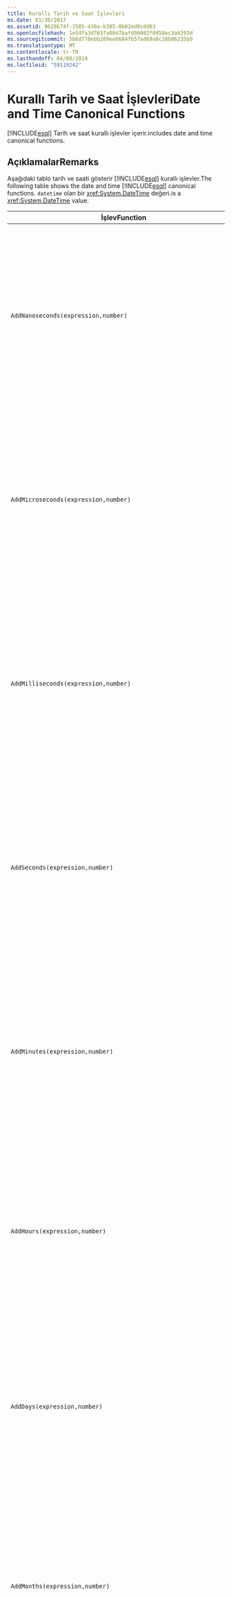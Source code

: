 ```yaml
---
title: Kurallı Tarih ve Saat İşlevleri
ms.date: 03/30/2017
ms.assetid: 9628b74f-1585-436a-b385-8b02ed0cdd63
ms.openlocfilehash: 1e54fa3d763fa08d7bafd9b002f0458ec3a6293d
ms.sourcegitcommit: 5b6d778ebb269ee6684fb57ad69a8c28b06235b9
ms.translationtype: MT
ms.contentlocale: tr-TR
ms.lasthandoff: 04/08/2019
ms.locfileid: "59119242"
---
```

# <a name="date-and-time-canonical-functions"></a><span data-ttu-id="256fa-102">Kurallı Tarih ve Saat İşlevleri</span><span class="sxs-lookup"><span data-stu-id="256fa-102">Date and Time Canonical Functions</span></span>
[!INCLUDE[esql](../../../../../../includes/esql-md.md)] <span data-ttu-id="256fa-103">Tarih ve saat kurallı işlevler içerir.</span><span class="sxs-lookup"><span data-stu-id="256fa-103">includes date and time canonical functions.</span></span>  
  
## <a name="remarks"></a><span data-ttu-id="256fa-104">Açıklamalar</span><span class="sxs-lookup"><span data-stu-id="256fa-104">Remarks</span></span>  
 <span data-ttu-id="256fa-105">Aşağıdaki tablo tarih ve saati gösterir [!INCLUDE[esql](../../../../../../includes/esql-md.md)] kurallı işlevler.</span><span class="sxs-lookup"><span data-stu-id="256fa-105">The following table shows the date and time [!INCLUDE[esql](../../../../../../includes/esql-md.md)] canonical functions.</span></span> `datetime` <span data-ttu-id="256fa-106">olan bir <xref:System.DateTime> değeri.</span><span class="sxs-lookup"><span data-stu-id="256fa-106">is a <xref:System.DateTime> value.</span></span>  
  
|<span data-ttu-id="256fa-107">İşlev</span><span class="sxs-lookup"><span data-stu-id="256fa-107">Function</span></span>|<span data-ttu-id="256fa-108">Açıklama</span><span class="sxs-lookup"><span data-stu-id="256fa-108">Description</span></span>|  
|--------------|-----------------|  
|`AddNanoseconds(expression,number)`|<span data-ttu-id="256fa-109">Belirtilen ekler `number` nanosaniye için `expression`.</span><span class="sxs-lookup"><span data-stu-id="256fa-109">Adds the specified `number` of nanoseconds to the `expression`.</span></span><br /><br /> **<span data-ttu-id="256fa-110">Arguments</span><span class="sxs-lookup"><span data-stu-id="256fa-110">Arguments</span></span>**<br /><br /> `expression`<span data-ttu-id="256fa-111">: `DateTime`, `DateTimeOffset`, veya `Time`.</span><span class="sxs-lookup"><span data-stu-id="256fa-111">: `DateTime`, `DateTimeOffset`, or `Time`.</span></span><br /><br /> `number`<span data-ttu-id="256fa-112">: `Int32`.</span><span class="sxs-lookup"><span data-stu-id="256fa-112">: `Int32`.</span></span><br /><br /> **<span data-ttu-id="256fa-113">Dönüş Değeri</span><span class="sxs-lookup"><span data-stu-id="256fa-113">Return Value</span></span>**<br /><br /> <span data-ttu-id="256fa-114">Türünü `expression`.</span><span class="sxs-lookup"><span data-stu-id="256fa-114">The type of `expression`.</span></span>|  
|`AddMicroseconds(expression,number)`|<span data-ttu-id="256fa-115">Belirtilen ekler `number` milisaniyeye, `expression`.</span><span class="sxs-lookup"><span data-stu-id="256fa-115">Adds the specified `number` of microseconds to the `expression`.</span></span><br /><br /> **<span data-ttu-id="256fa-116">Arguments</span><span class="sxs-lookup"><span data-stu-id="256fa-116">Arguments</span></span>**<br /><br /> `expression`<span data-ttu-id="256fa-117">: `DateTime`, `DateTimeOffset`, veya `Time`.</span><span class="sxs-lookup"><span data-stu-id="256fa-117">: `DateTime`, `DateTimeOffset`, or `Time`.</span></span><br /><br /> `number`<span data-ttu-id="256fa-118">: `Int32`.</span><span class="sxs-lookup"><span data-stu-id="256fa-118">: `Int32`.</span></span><br /><br /> **<span data-ttu-id="256fa-119">Dönüş Değeri</span><span class="sxs-lookup"><span data-stu-id="256fa-119">Return Value</span></span>**<br /><br /> <span data-ttu-id="256fa-120">Türünü `expression`.</span><span class="sxs-lookup"><span data-stu-id="256fa-120">The type of `expression`.</span></span>|  
|`AddMilliseconds(expression,number)`|<span data-ttu-id="256fa-121">Belirtilen ekler `number` için milisaniye `expression`.</span><span class="sxs-lookup"><span data-stu-id="256fa-121">Adds the specified `number` of milliseconds to the `expression`.</span></span><br /><br /> **<span data-ttu-id="256fa-122">Arguments</span><span class="sxs-lookup"><span data-stu-id="256fa-122">Arguments</span></span>**<br /><br /> `expression`<span data-ttu-id="256fa-123">: `DateTime`, `DateTimeOffset`, veya `Time`.</span><span class="sxs-lookup"><span data-stu-id="256fa-123">: `DateTime`, `DateTimeOffset`, or `Time`.</span></span><br /><br /> `number`<span data-ttu-id="256fa-124">: `Int32`.</span><span class="sxs-lookup"><span data-stu-id="256fa-124">: `Int32`.</span></span><br /><br /> **<span data-ttu-id="256fa-125">Dönüş Değeri</span><span class="sxs-lookup"><span data-stu-id="256fa-125">Return Value</span></span>**<br /><br /> <span data-ttu-id="256fa-126">Türünü `expression`.</span><span class="sxs-lookup"><span data-stu-id="256fa-126">The type of `expression`.</span></span>|  
|`AddSeconds(expression,number)`|<span data-ttu-id="256fa-127">Belirtilen ekler `number` sayısının `expression`.</span><span class="sxs-lookup"><span data-stu-id="256fa-127">Adds the specified `number` of seconds to the `expression`.</span></span><br /><br /> **<span data-ttu-id="256fa-128">Arguments</span><span class="sxs-lookup"><span data-stu-id="256fa-128">Arguments</span></span>**<br /><br /> `expression`<span data-ttu-id="256fa-129">: `DateTime`, `DateTimeOffset`, veya `Time`.</span><span class="sxs-lookup"><span data-stu-id="256fa-129">: `DateTime`, `DateTimeOffset`, or `Time`.</span></span><br /><br /> `number`<span data-ttu-id="256fa-130">: `Int32`.</span><span class="sxs-lookup"><span data-stu-id="256fa-130">: `Int32`.</span></span><br /><br /> **<span data-ttu-id="256fa-131">Dönüş Değeri</span><span class="sxs-lookup"><span data-stu-id="256fa-131">Return Value</span></span>**<br /><br /> <span data-ttu-id="256fa-132">Türünü `expression`.</span><span class="sxs-lookup"><span data-stu-id="256fa-132">The type of `expression`.</span></span>|  
|`AddMinutes(expression,number)`|<span data-ttu-id="256fa-133">Belirtilen ekler `number` dakika için `expression`.</span><span class="sxs-lookup"><span data-stu-id="256fa-133">Adds the specified `number` of minutes to the `expression`.</span></span><br /><br /> **<span data-ttu-id="256fa-134">Arguments</span><span class="sxs-lookup"><span data-stu-id="256fa-134">Arguments</span></span>**<br /><br /> `expression`<span data-ttu-id="256fa-135">: `DateTime`, `DateTimeOffset`, veya `Time`.</span><span class="sxs-lookup"><span data-stu-id="256fa-135">: `DateTime`, `DateTimeOffset`, or `Time`.</span></span><br /><br /> `number`<span data-ttu-id="256fa-136">: `Int32`.</span><span class="sxs-lookup"><span data-stu-id="256fa-136">: `Int32`.</span></span><br /><br /> **<span data-ttu-id="256fa-137">Dönüş Değeri</span><span class="sxs-lookup"><span data-stu-id="256fa-137">Return Value</span></span>**<br /><br /> <span data-ttu-id="256fa-138">Türünü `expression`.</span><span class="sxs-lookup"><span data-stu-id="256fa-138">The type of `expression`.</span></span>|  
|`AddHours(expression,number)`|<span data-ttu-id="256fa-139">Belirtilen ekler `number` sayısının `expression`.</span><span class="sxs-lookup"><span data-stu-id="256fa-139">Adds the specified `number` of hours to the `expression`.</span></span><br /><br /> **<span data-ttu-id="256fa-140">Arguments</span><span class="sxs-lookup"><span data-stu-id="256fa-140">Arguments</span></span>**<br /><br /> `expression`<span data-ttu-id="256fa-141">: `DateTime`, `DateTimeOffset`, veya `Time`.</span><span class="sxs-lookup"><span data-stu-id="256fa-141">: `DateTime`, `DateTimeOffset`, or `Time`.</span></span><br /><br /> `number`<span data-ttu-id="256fa-142">: `Int32`.</span><span class="sxs-lookup"><span data-stu-id="256fa-142">: `Int32`.</span></span><br /><br /> **<span data-ttu-id="256fa-143">Dönüş Değeri</span><span class="sxs-lookup"><span data-stu-id="256fa-143">Return Value</span></span>**<br /><br /> <span data-ttu-id="256fa-144">Türünü `expression`.</span><span class="sxs-lookup"><span data-stu-id="256fa-144">The type of `expression`.</span></span>|  
|`AddDays(expression,number)`|<span data-ttu-id="256fa-145">Belirtilen ekler `number` gün için `expression`.</span><span class="sxs-lookup"><span data-stu-id="256fa-145">Adds the specified `number` of days to the `expression`.</span></span><br /><br /> **<span data-ttu-id="256fa-146">Arguments</span><span class="sxs-lookup"><span data-stu-id="256fa-146">Arguments</span></span>**<br /><br /> `expression`<span data-ttu-id="256fa-147">: `DateTime` veya `DateTimeOffset`.</span><span class="sxs-lookup"><span data-stu-id="256fa-147">: `DateTime` or `DateTimeOffset`.</span></span><br /><br /> `number`<span data-ttu-id="256fa-148">: `Int32`.</span><span class="sxs-lookup"><span data-stu-id="256fa-148">: `Int32`.</span></span><br /><br /> **<span data-ttu-id="256fa-149">Dönüş Değeri</span><span class="sxs-lookup"><span data-stu-id="256fa-149">Return Value</span></span>**<br /><br /> <span data-ttu-id="256fa-150">Türünü `expression`.</span><span class="sxs-lookup"><span data-stu-id="256fa-150">The type of `expression`.</span></span>|  
|`AddMonths(expression,number)`|<span data-ttu-id="256fa-151">Belirtilen ekler `number` için aylık `expression`.</span><span class="sxs-lookup"><span data-stu-id="256fa-151">Adds the specified `number` of months to the `expression`.</span></span><br /><br /> **<span data-ttu-id="256fa-152">Arguments</span><span class="sxs-lookup"><span data-stu-id="256fa-152">Arguments</span></span>**<br /><br /> `expression`<span data-ttu-id="256fa-153">: `DateTime` veya `DateTimeOffset`.</span><span class="sxs-lookup"><span data-stu-id="256fa-153">: `DateTime` or `DateTimeOffset`.</span></span><br /><br /> `number`<span data-ttu-id="256fa-154">: `Int32`.</span><span class="sxs-lookup"><span data-stu-id="256fa-154">: `Int32`.</span></span><br /><br /> **<span data-ttu-id="256fa-155">Dönüş Değeri</span><span class="sxs-lookup"><span data-stu-id="256fa-155">Return Value</span></span>**<br /><br /> <span data-ttu-id="256fa-156">Türünü `expression`.</span><span class="sxs-lookup"><span data-stu-id="256fa-156">The type of `expression`.</span></span>|  
|`AddYears(expression,number)`|<span data-ttu-id="256fa-157">Belirtilen ekler `number` için yıllık `expression`.</span><span class="sxs-lookup"><span data-stu-id="256fa-157">Adds the specified `number` of years to the `expression`.</span></span><br /><br /> **<span data-ttu-id="256fa-158">Arguments</span><span class="sxs-lookup"><span data-stu-id="256fa-158">Arguments</span></span>**<br /><br /> `expression`<span data-ttu-id="256fa-159">: `DateTime` veya `DateTimeOffset`.</span><span class="sxs-lookup"><span data-stu-id="256fa-159">: `DateTime` or `DateTimeOffset`.</span></span><br /><br /> `number`<span data-ttu-id="256fa-160">: `Int32`.</span><span class="sxs-lookup"><span data-stu-id="256fa-160">: `Int32`.</span></span><br /><br /> **<span data-ttu-id="256fa-161">Dönüş Değeri</span><span class="sxs-lookup"><span data-stu-id="256fa-161">Return Value</span></span>**<br /><br /> <span data-ttu-id="256fa-162">Türünü `expression`.</span><span class="sxs-lookup"><span data-stu-id="256fa-162">The type of `expression`.</span></span>|  
|`CreateDateTime(year,month,day,hour,minute,second)`|<span data-ttu-id="256fa-163">Yeni bir `DateTime` değeri geçerli tarih ve saat sunucusunun saat diliminde sunucunun olarak.</span><span class="sxs-lookup"><span data-stu-id="256fa-163">Returns a new `DateTime` value as the current date and time of the server in the server's time zone.</span></span><br /><br /> **<span data-ttu-id="256fa-164">Arguments</span><span class="sxs-lookup"><span data-stu-id="256fa-164">Arguments</span></span>**<br /><br /> `year`<span data-ttu-id="256fa-165">, `month`, `day`, `hour`, `minute`: `Int16` ve `Int32`.</span><span class="sxs-lookup"><span data-stu-id="256fa-165">, `month`, `day`, `hour`, `minute`: `Int16` and `Int32`.</span></span><br /><br /> `second`<span data-ttu-id="256fa-166">: `Double`.</span><span class="sxs-lookup"><span data-stu-id="256fa-166">: `Double`.</span></span><br /><br /> **<span data-ttu-id="256fa-167">Dönüş Değeri</span><span class="sxs-lookup"><span data-stu-id="256fa-167">Return Value</span></span>**<br /><br /> <span data-ttu-id="256fa-168">A `DateTime`.</span><span class="sxs-lookup"><span data-stu-id="256fa-168">A `DateTime`.</span></span>|  
|`CreateDateTimeOffset(year,month,day,hour,minute,second,tzoffset)`|<span data-ttu-id="256fa-169">Yeni bir `DateTimeOffset` geçerli tarih ve saat sunucunun göre Eşgüdümlü Evrensel Saat (UTC) olarak değeri.</span><span class="sxs-lookup"><span data-stu-id="256fa-169">Returns a new `DateTimeOffset` value as the current date and time of the server relative to the Coordinated Universal Time (UTC).</span></span><br /><br /> **<span data-ttu-id="256fa-170">Arguments</span><span class="sxs-lookup"><span data-stu-id="256fa-170">Arguments</span></span>**<br /><br /> `year`<span data-ttu-id="256fa-171">, `month`, `day`, `hour`, `minute`, `tzoffset`: `Int32`.</span><span class="sxs-lookup"><span data-stu-id="256fa-171">, `month`, `day`, `hour`, `minute`, `tzoffset`: `Int32`.</span></span><br /><br /> `second`<span data-ttu-id="256fa-172">: `Double`.</span><span class="sxs-lookup"><span data-stu-id="256fa-172">: `Double`.</span></span><br /><br /> **<span data-ttu-id="256fa-173">Dönüş Değeri</span><span class="sxs-lookup"><span data-stu-id="256fa-173">Return Value</span></span>**<br /><br /> <span data-ttu-id="256fa-174">A `DateTimeOffset`.</span><span class="sxs-lookup"><span data-stu-id="256fa-174">A `DateTimeOffset`.</span></span>|  
|`CreateTime(hour,minute,second)`|<span data-ttu-id="256fa-175">Yeni bir `Time` değeri olarak geçerli saati.</span><span class="sxs-lookup"><span data-stu-id="256fa-175">Returns a new `Time` value as the current time.</span></span><br /><br /> **<span data-ttu-id="256fa-176">Arguments</span><span class="sxs-lookup"><span data-stu-id="256fa-176">Arguments</span></span>**<br /><br /> `hour` <span data-ttu-id="256fa-177">ve `minute`: `Int32`.</span><span class="sxs-lookup"><span data-stu-id="256fa-177">and `minute`: `Int32`.</span></span><br /><br /> `second`<span data-ttu-id="256fa-178">: `Double`.</span><span class="sxs-lookup"><span data-stu-id="256fa-178">: `Double`.</span></span><br /><br /> **<span data-ttu-id="256fa-179">Dönüş Değeri</span><span class="sxs-lookup"><span data-stu-id="256fa-179">Return Value</span></span>**<br /><br /> <span data-ttu-id="256fa-180">A `Time`.</span><span class="sxs-lookup"><span data-stu-id="256fa-180">A `Time`.</span></span>|  
|`CurrentDateTime()`|<span data-ttu-id="256fa-181">Döndürür bir `DateTime` değeri geçerli tarih ve saat sunucusunun saat diliminde sunucunun olarak.</span><span class="sxs-lookup"><span data-stu-id="256fa-181">Returns a `DateTime` value as the current date and time of the server in the server's time zone.</span></span><br /><br /> **<span data-ttu-id="256fa-182">Dönüş Değeri</span><span class="sxs-lookup"><span data-stu-id="256fa-182">Return Value</span></span>**<br /><br /> <span data-ttu-id="256fa-183">A `DateTime`.</span><span class="sxs-lookup"><span data-stu-id="256fa-183">A `DateTime`.</span></span>|  
|`CurrentDateTimeOffset()`|<span data-ttu-id="256fa-184">Geçerli tarih ve saat olarak uzaklığı döndürür bir `DateTimeOffset`.</span><span class="sxs-lookup"><span data-stu-id="256fa-184">Returns the current date, time and offset as a `DateTimeOffset`.</span></span><br /><br /> **<span data-ttu-id="256fa-185">Dönüş Değeri</span><span class="sxs-lookup"><span data-stu-id="256fa-185">Return Value</span></span>**<br /><br /> <span data-ttu-id="256fa-186">A `DateTimeOffset`.</span><span class="sxs-lookup"><span data-stu-id="256fa-186">A `DateTimeOffset`.</span></span>|  
|`CurrentUtcDateTime()`|<span data-ttu-id="256fa-187">Döndürür bir <xref:System.DateTime> değeri geçerli tarih ve saat ZGİLERİ saat diliminde sunucunun olarak.</span><span class="sxs-lookup"><span data-stu-id="256fa-187">Returns a <xref:System.DateTime> value as the current date and time of the server in the UTS time zone.</span></span><br /><br /> **<span data-ttu-id="256fa-188">Dönüş Değeri</span><span class="sxs-lookup"><span data-stu-id="256fa-188">Return Value</span></span>**<br /><br /> <span data-ttu-id="256fa-189">A `DateTime`.</span><span class="sxs-lookup"><span data-stu-id="256fa-189">A `DateTime`.</span></span>|  
|`Day(expression)`|<span data-ttu-id="256fa-190">Gün kısmını döndürür `expression` olarak bir `Int32` 1 ile 31 arasında.</span><span class="sxs-lookup"><span data-stu-id="256fa-190">Returns the day portion of `expression` as an `Int32` between 1 and 31.</span></span><br /><br /> **<span data-ttu-id="256fa-191">Arguments</span><span class="sxs-lookup"><span data-stu-id="256fa-191">Arguments</span></span>**<br /><br /> <span data-ttu-id="256fa-192">A `DateTime` ve `DateTimeOffset`.</span><span class="sxs-lookup"><span data-stu-id="256fa-192">A `DateTime` and `DateTimeOffset`.</span></span><br /><br /> **<span data-ttu-id="256fa-193">Dönüş Değeri</span><span class="sxs-lookup"><span data-stu-id="256fa-193">Return Value</span></span>**<br /><br /> <span data-ttu-id="256fa-194">Bir `Int32`.</span><span class="sxs-lookup"><span data-stu-id="256fa-194">An `Int32`.</span></span><br /><br /> **<span data-ttu-id="256fa-195">Örnek</span><span class="sxs-lookup"><span data-stu-id="256fa-195">Example</span></span>**<br /><br /> `-- The following example returns 12.`<br /><br /> `Day(cast('03/12/1998' as DateTime))`|  
|`DayOfYear(expression)`|<span data-ttu-id="256fa-196">Gün kısmını döndürür `expression` olarak bir `Int32` 1 ile 366 artık yıl son günü için döndürülen burada 366 arasında.</span><span class="sxs-lookup"><span data-stu-id="256fa-196">Returns the day portion of `expression` as an `Int32` between 1 and 366, where 366 is returned for the last day of a leap year.</span></span><br /><br /> **<span data-ttu-id="256fa-197">Arguments</span><span class="sxs-lookup"><span data-stu-id="256fa-197">Arguments</span></span>**<br /><br /> <span data-ttu-id="256fa-198">A `DateTime` veya `DateTimeOffset`.</span><span class="sxs-lookup"><span data-stu-id="256fa-198">A `DateTime` or `DateTimeOffset`.</span></span><br /><br /> **<span data-ttu-id="256fa-199">Dönüş Değeri</span><span class="sxs-lookup"><span data-stu-id="256fa-199">Return Value</span></span>**<br /><br /> <span data-ttu-id="256fa-200">Bir `Int32`.</span><span class="sxs-lookup"><span data-stu-id="256fa-200">An `Int32`.</span></span>|  
|`DiffNanoseconds(startExpression,endExpression)`|<span data-ttu-id="256fa-201">Arasındaki farkı, nanosaniye cinsinden döndürür `startExpression` ve `endExpression`.</span><span class="sxs-lookup"><span data-stu-id="256fa-201">Returns the difference, in nanoseconds, between `startExpression` and `endExpression`.</span></span><br /><br /> **<span data-ttu-id="256fa-202">Arguments</span><span class="sxs-lookup"><span data-stu-id="256fa-202">Arguments</span></span>**<br /><br /> `startExpression`<span data-ttu-id="256fa-203">, `endExpression`: `DateTime`, `DateTimeOffset`, veya `Time`.</span><span class="sxs-lookup"><span data-stu-id="256fa-203">, `endExpression`: `DateTime`, `DateTimeOffset`, or `Time`.</span></span> <span data-ttu-id="256fa-204">**Not:** `startExpression` ve `endExpression` aynı türde olmalıdır.</span><span class="sxs-lookup"><span data-stu-id="256fa-204">**Note:**  `startExpression` and `endExpression` must be of the same type.</span></span> <br /><br /> **<span data-ttu-id="256fa-205">Dönüş Değeri</span><span class="sxs-lookup"><span data-stu-id="256fa-205">Return Value</span></span>**<br /><br /> <span data-ttu-id="256fa-206">Bir `Int32`.</span><span class="sxs-lookup"><span data-stu-id="256fa-206">An `Int32`.</span></span>|  
|`DiffMilliseconds(startExpression,endExpression)`|<span data-ttu-id="256fa-207">Arasındaki fark, milisaniye cinsinden döndürür `startExpression` ve `endExpression`.</span><span class="sxs-lookup"><span data-stu-id="256fa-207">Returns the difference, in milliseconds, between `startExpression` and `endExpression`.</span></span><br /><br /> **<span data-ttu-id="256fa-208">Arguments</span><span class="sxs-lookup"><span data-stu-id="256fa-208">Arguments</span></span>**<br /><br /> `startExpression`<span data-ttu-id="256fa-209">, `endExpression`: `DateTime`, `DateTimeOffset`, veya `Time`.</span><span class="sxs-lookup"><span data-stu-id="256fa-209">, `endExpression`: `DateTime`, `DateTimeOffset`, or `Time`.</span></span> <span data-ttu-id="256fa-210">**Not:** `startExpression` ve `endExpression` aynı türde olmalıdır.</span><span class="sxs-lookup"><span data-stu-id="256fa-210">**Note:**  `startExpression` and `endExpression` must be of the same type.</span></span> <br /><br /> **<span data-ttu-id="256fa-211">Dönüş Değeri</span><span class="sxs-lookup"><span data-stu-id="256fa-211">Return Value</span></span>**<br /><br /> <span data-ttu-id="256fa-212">Bir `Int32`.</span><span class="sxs-lookup"><span data-stu-id="256fa-212">An `Int32`.</span></span>|  
|`DiffMicroseconds(startExpression,endExpression)`|<span data-ttu-id="256fa-213">Mikrosaniye, fark arasında döndürür `startExpression` ve `endExpression`.</span><span class="sxs-lookup"><span data-stu-id="256fa-213">Returns the difference, in microseconds, between `startExpression` and `endExpression`.</span></span><br /><br /> **<span data-ttu-id="256fa-214">Arguments</span><span class="sxs-lookup"><span data-stu-id="256fa-214">Arguments</span></span>**<br /><br /> `startExpression`<span data-ttu-id="256fa-215">, `endExpression`: `DateTime`, `DateTimeOffset`, veya `Time`.</span><span class="sxs-lookup"><span data-stu-id="256fa-215">, `endExpression`: `DateTime`, `DateTimeOffset`, or `Time`.</span></span> <span data-ttu-id="256fa-216">**Not:** `startExpression` ve `endExpression` aynı türde olmalıdır.</span><span class="sxs-lookup"><span data-stu-id="256fa-216">**Note:**  `startExpression` and `endExpression` must be of the same type.</span></span> <br /><br /> **<span data-ttu-id="256fa-217">Dönüş Değeri</span><span class="sxs-lookup"><span data-stu-id="256fa-217">Return Value</span></span>**<br /><br /> <span data-ttu-id="256fa-218">Bir `Int32`.</span><span class="sxs-lookup"><span data-stu-id="256fa-218">An `Int32`.</span></span>|  
|`DiffSeconds(startExpression,endExpression)`|<span data-ttu-id="256fa-219">Arasındaki farkı saniye cinsinden döndürür `startExpression` ve `endExpression`.</span><span class="sxs-lookup"><span data-stu-id="256fa-219">Returns the difference, in seconds, between `startExpression` and `endExpression`.</span></span><br /><br /> **<span data-ttu-id="256fa-220">Arguments</span><span class="sxs-lookup"><span data-stu-id="256fa-220">Arguments</span></span>**<br /><br /> `startExpression`<span data-ttu-id="256fa-221">, `endExpression`: `DateTime`, `DateTimeOffset`, veya `Time`.</span><span class="sxs-lookup"><span data-stu-id="256fa-221">, `endExpression`: `DateTime`, `DateTimeOffset`, or `Time`.</span></span> <span data-ttu-id="256fa-222">**Not:** `startExpression` ve `endExpression` aynı türde olmalıdır.</span><span class="sxs-lookup"><span data-stu-id="256fa-222">**Note:**  `startExpression` and `endExpression` must be of the same type.</span></span> <br /><br /> **<span data-ttu-id="256fa-223">Dönüş Değeri</span><span class="sxs-lookup"><span data-stu-id="256fa-223">Return Value</span></span>**<br /><br /> <span data-ttu-id="256fa-224">Bir `Int32`.</span><span class="sxs-lookup"><span data-stu-id="256fa-224">An `Int32`.</span></span>|  
|`DiffMinutes(startExpression,endExpression)`|<span data-ttu-id="256fa-225">Arasındaki farkı dakika cinsinden döndürür `startExpression` ve `endExpression`.</span><span class="sxs-lookup"><span data-stu-id="256fa-225">Returns the difference, in minutes, between `startExpression` and `endExpression`.</span></span><br /><br /> **<span data-ttu-id="256fa-226">Arguments</span><span class="sxs-lookup"><span data-stu-id="256fa-226">Arguments</span></span>**<br /><br /> `startExpression`<span data-ttu-id="256fa-227">, `endExpression`: `DateTime`, `DateTimeOffset`, veya `Time`.</span><span class="sxs-lookup"><span data-stu-id="256fa-227">, `endExpression`: `DateTime`, `DateTimeOffset`, or `Time`.</span></span> <span data-ttu-id="256fa-228">**Not:** `startExpression` ve `endExpression` aynı türde olmalıdır.</span><span class="sxs-lookup"><span data-stu-id="256fa-228">**Note:**  `startExpression` and `endExpression` must be of the same type.</span></span> <br /><br /> **<span data-ttu-id="256fa-229">Dönüş Değeri</span><span class="sxs-lookup"><span data-stu-id="256fa-229">Return Value</span></span>**<br /><br /> <span data-ttu-id="256fa-230">Bir `Int32`.</span><span class="sxs-lookup"><span data-stu-id="256fa-230">An `Int32`.</span></span>|  
|`DiffHours(startExpression,endExpression)`|<span data-ttu-id="256fa-231">Arasındaki saat farkı döndürür `startExpression` ve `endExpression`.</span><span class="sxs-lookup"><span data-stu-id="256fa-231">Returns the difference, in hours, between `startExpression` and `endExpression`.</span></span><br /><br /> **<span data-ttu-id="256fa-232">Arguments</span><span class="sxs-lookup"><span data-stu-id="256fa-232">Arguments</span></span>**<br /><br /> `startExpression`<span data-ttu-id="256fa-233">, `endExpression`: `DateTime`, `DateTimeOffset`, veya `Time`.</span><span class="sxs-lookup"><span data-stu-id="256fa-233">, `endExpression`: `DateTime`, `DateTimeOffset`, or `Time`.</span></span> <span data-ttu-id="256fa-234">**Not:** `startExpression` ve `endExpression` aynı türde olmalıdır.</span><span class="sxs-lookup"><span data-stu-id="256fa-234">**Note:**  `startExpression` and `endExpression` must be of the same type.</span></span> <br /><br /> **<span data-ttu-id="256fa-235">Dönüş Değeri</span><span class="sxs-lookup"><span data-stu-id="256fa-235">Return Value</span></span>**<br /><br /> <span data-ttu-id="256fa-236">Bir `Int32`.</span><span class="sxs-lookup"><span data-stu-id="256fa-236">An `Int32`.</span></span>|  
|`DiffDays(startExpression,endExpression)`|<span data-ttu-id="256fa-237">Arasındaki farkı gün cinsinden döndürür `startExpression` ve `endExpression`.</span><span class="sxs-lookup"><span data-stu-id="256fa-237">Returns the difference, in days, between `startExpression` and `endExpression`.</span></span><br /><br /> **<span data-ttu-id="256fa-238">Arguments</span><span class="sxs-lookup"><span data-stu-id="256fa-238">Arguments</span></span>**<br /><br /> `startExpression`<span data-ttu-id="256fa-239">, `endExpression`: `DateTime` veya `DateTimeOffset`.</span><span class="sxs-lookup"><span data-stu-id="256fa-239">, `endExpression`: `DateTime` or `DateTimeOffset`.</span></span> <span data-ttu-id="256fa-240">**Not:** `startExpression` ve `endExpression` aynı türde olmalıdır.</span><span class="sxs-lookup"><span data-stu-id="256fa-240">**Note:**  `startExpression` and `endExpression` must be of the same type.</span></span> <br /><br /> **<span data-ttu-id="256fa-241">Dönüş Değeri</span><span class="sxs-lookup"><span data-stu-id="256fa-241">Return Value</span></span>**<br /><br /> <span data-ttu-id="256fa-242">Bir `Int32`.</span><span class="sxs-lookup"><span data-stu-id="256fa-242">An `Int32`.</span></span>|  
|`DiffMonths(startExpression,endExpression)`|<span data-ttu-id="256fa-243">Arasındaki fark, ay içinde döndürür `startExpression` ve `endExpression`.</span><span class="sxs-lookup"><span data-stu-id="256fa-243">Returns the difference, in months, between `startExpression` and `endExpression`.</span></span><br /><br /> **<span data-ttu-id="256fa-244">Arguments</span><span class="sxs-lookup"><span data-stu-id="256fa-244">Arguments</span></span>**<br /><br /> `startExpression`<span data-ttu-id="256fa-245">, `endExpression`: `DateTime` veya `DateTimeOffset`.</span><span class="sxs-lookup"><span data-stu-id="256fa-245">, `endExpression`: `DateTime` or `DateTimeOffset`.</span></span> <span data-ttu-id="256fa-246">**Not:** `startExpression` ve `endExpression` aynı türde olmalıdır.</span><span class="sxs-lookup"><span data-stu-id="256fa-246">**Note:**  `startExpression` and `endExpression` must be of the same type.</span></span> <br /><br /> **<span data-ttu-id="256fa-247">Dönüş Değeri</span><span class="sxs-lookup"><span data-stu-id="256fa-247">Return Value</span></span>**<br /><br /> <span data-ttu-id="256fa-248">Bir `Int32`.</span><span class="sxs-lookup"><span data-stu-id="256fa-248">An `Int32`.</span></span>|  
|`DiffYears(startExpression,endExpression)`|<span data-ttu-id="256fa-249">Yıl, farkı arasında döndürür `startExpression` ve `endExpression`.</span><span class="sxs-lookup"><span data-stu-id="256fa-249">Returns the difference, in years, between `startExpression` and `endExpression`.</span></span><br /><br /> **<span data-ttu-id="256fa-250">Arguments</span><span class="sxs-lookup"><span data-stu-id="256fa-250">Arguments</span></span>**<br /><br /> `startExpression`<span data-ttu-id="256fa-251">, `endExpression`: `DateTime` veya `DateTimeOffset`.</span><span class="sxs-lookup"><span data-stu-id="256fa-251">, `endExpression`: `DateTime` or `DateTimeOffset`.</span></span> <span data-ttu-id="256fa-252">**Not:** `startExpression` ve `endExpression` aynı türde olmalıdır.</span><span class="sxs-lookup"><span data-stu-id="256fa-252">**Note:**  `startExpression` and `endExpression` must be of the same type.</span></span> <br /><br /> **<span data-ttu-id="256fa-253">Dönüş Değeri</span><span class="sxs-lookup"><span data-stu-id="256fa-253">Return Value</span></span>**<br /><br /> <span data-ttu-id="256fa-254">Bir `Int32`.</span><span class="sxs-lookup"><span data-stu-id="256fa-254">An `Int32`.</span></span>|  
|`GetTotalOffsetMinutes(datetimeoffset)`|<span data-ttu-id="256fa-255">Dakika sayısını döndüren `datetimeoffset` GMT uzaklığı.</span><span class="sxs-lookup"><span data-stu-id="256fa-255">Returns the number of minutes that the `datetimeoffset` is offset from GMT.</span></span> <span data-ttu-id="256fa-256">Bu, genellikle +780 arasında-780. (+ veya - 13 SA).</span><span class="sxs-lookup"><span data-stu-id="256fa-256">This is generally between +780 and -780 (+ or - 13 hrs).</span></span> <span data-ttu-id="256fa-257">**Not:**  Bu işlev, yalnızca SQL Server 2008'de desteklenir.</span><span class="sxs-lookup"><span data-stu-id="256fa-257">**Note:**  This function is supported in SQL Server 2008 only.</span></span> <br /><br /> **<span data-ttu-id="256fa-258">Arguments</span><span class="sxs-lookup"><span data-stu-id="256fa-258">Arguments</span></span>**<br /><br /> <span data-ttu-id="256fa-259">A `DateTimeOffset`.</span><span class="sxs-lookup"><span data-stu-id="256fa-259">A `DateTimeOffset`.</span></span><br /><br /> **<span data-ttu-id="256fa-260">Dönüş Değeri</span><span class="sxs-lookup"><span data-stu-id="256fa-260">Return Value</span></span>**<br /><br /> <span data-ttu-id="256fa-261">Bir `Int32`.</span><span class="sxs-lookup"><span data-stu-id="256fa-261">An `Int32`.</span></span>|  
|`Hour(expression)`|<span data-ttu-id="256fa-262">Saat bölümünü döndürür `expression` olarak bir `Int32` 0 ile 23 arasında.</span><span class="sxs-lookup"><span data-stu-id="256fa-262">Returns the hour portion of `expression` as an `Int32` between 0 and 23.</span></span><br /><br /> **<span data-ttu-id="256fa-263">Arguments</span><span class="sxs-lookup"><span data-stu-id="256fa-263">Arguments</span></span>**<br /><br /> <span data-ttu-id="256fa-264">A `DateTime, Time` ve `DateTimeOffset`.</span><span class="sxs-lookup"><span data-stu-id="256fa-264">A `DateTime, Time` and `DateTimeOffset`.</span></span><br /><br /> **<span data-ttu-id="256fa-265">Örnek</span><span class="sxs-lookup"><span data-stu-id="256fa-265">Example</span></span>**<br /><br /> `-- The following example returns 22.`<br /><br /> `Hour(cast('22:35:5' as DateTime))`|  
|`Millisecond(expression)`|<span data-ttu-id="256fa-266">Milisaniye bölümünü döndürür `expression` olarak bir `Int32` 0 ile 999 arasında.</span><span class="sxs-lookup"><span data-stu-id="256fa-266">Returns the milliseconds portion of `expression` as an `Int32` between 0 and 999.</span></span><br /><br /> **<span data-ttu-id="256fa-267">Arguments</span><span class="sxs-lookup"><span data-stu-id="256fa-267">Arguments</span></span>**<br /><br /> <span data-ttu-id="256fa-268">A `DateTime, Time` ve `DateTimeOffset`.</span><span class="sxs-lookup"><span data-stu-id="256fa-268">A `DateTime, Time` and `DateTimeOffset`.</span></span><br /><br /> **<span data-ttu-id="256fa-269">Dönüş Değeri</span><span class="sxs-lookup"><span data-stu-id="256fa-269">Return Value</span></span>**<br /><br /> <span data-ttu-id="256fa-270">Bir `Int32`.</span><span class="sxs-lookup"><span data-stu-id="256fa-270">An `Int32`.</span></span>|  
|`Minute(expression)`|<span data-ttu-id="256fa-271">Dakika kısmını döndürür `expression` olarak bir `Int32` 0 ile 59 arasında.</span><span class="sxs-lookup"><span data-stu-id="256fa-271">Returns the minute portion of `expression` as an `Int32` between 0 and 59.</span></span><br /><br /> **<span data-ttu-id="256fa-272">Arguments</span><span class="sxs-lookup"><span data-stu-id="256fa-272">Arguments</span></span>**<br /><br /> <span data-ttu-id="256fa-273">A `DateTime, Time` veya `DateTimeOffset`.</span><span class="sxs-lookup"><span data-stu-id="256fa-273">A `DateTime, Time` or `DateTimeOffset`.</span></span><br /><br /> **<span data-ttu-id="256fa-274">Dönüş Değeri</span><span class="sxs-lookup"><span data-stu-id="256fa-274">Return Value</span></span>**<br /><br /> <span data-ttu-id="256fa-275">Bir `Int32`.</span><span class="sxs-lookup"><span data-stu-id="256fa-275">An `Int32`.</span></span><br /><br /> **<span data-ttu-id="256fa-276">Örnek</span><span class="sxs-lookup"><span data-stu-id="256fa-276">Example</span></span>**<br /><br /> `-- The following example returns 35`<br /><br /> `Minute(cast('22:35:5' as DateTime))`|  
|`Month(expression)`|<span data-ttu-id="256fa-277">Ay kısmını döndürür `expression` olarak bir `Int32` 1 ile 12 arasında.</span><span class="sxs-lookup"><span data-stu-id="256fa-277">Returns the month portion of `expression` as an `Int32` between 1 and 12.</span></span><br /><br /> **<span data-ttu-id="256fa-278">Arguments</span><span class="sxs-lookup"><span data-stu-id="256fa-278">Arguments</span></span>**<br /><br /> <span data-ttu-id="256fa-279">A `DateTime` veya `DateTimeOffset`.</span><span class="sxs-lookup"><span data-stu-id="256fa-279">A `DateTime` or `DateTimeOffset`.</span></span><br /><br /> **<span data-ttu-id="256fa-280">Dönüş Değeri</span><span class="sxs-lookup"><span data-stu-id="256fa-280">Return Value</span></span>**<br /><br /> <span data-ttu-id="256fa-281">Bir `Int32`.</span><span class="sxs-lookup"><span data-stu-id="256fa-281">An `Int32`.</span></span><br /><br /> **<span data-ttu-id="256fa-282">Örnek</span><span class="sxs-lookup"><span data-stu-id="256fa-282">Example</span></span>**<br /><br /> `-- The following example returns 3.`<br /><br /> `Month(cast('03/12/1998' as DateTime))`|  
|`Second(expression)`|<span data-ttu-id="256fa-283">Saniyeyi döndürür kısmı `expression` olarak bir `Int32` 0 ile 59 arasında.</span><span class="sxs-lookup"><span data-stu-id="256fa-283">Returns the seconds portion of `expression` as an `Int32` between 0 and 59.</span></span><br /><br /> **<span data-ttu-id="256fa-284">Arguments</span><span class="sxs-lookup"><span data-stu-id="256fa-284">Arguments</span></span>**<br /><br /> <span data-ttu-id="256fa-285">A `DateTime, Time` ve `DateTimeOffset`.</span><span class="sxs-lookup"><span data-stu-id="256fa-285">A `DateTime, Time` and `DateTimeOffset`.</span></span><br /><br /> **<span data-ttu-id="256fa-286">Dönüş Değeri</span><span class="sxs-lookup"><span data-stu-id="256fa-286">Return Value</span></span>**<br /><br /> <span data-ttu-id="256fa-287">Bir `Int32`.</span><span class="sxs-lookup"><span data-stu-id="256fa-287">An `Int32`.</span></span><br /><br /> **<span data-ttu-id="256fa-288">Örnek</span><span class="sxs-lookup"><span data-stu-id="256fa-288">Example</span></span>**<br /><br /> `-- The following example returns 5`<br /><br /> `Second(cast('22:35:5' as DateTime))`|  
|`TruncateTime(expression)`|<span data-ttu-id="256fa-289">Döndürür `expression`, kesirli kısmı saat değerleri ile.</span><span class="sxs-lookup"><span data-stu-id="256fa-289">Returns the `expression`, with the time values truncated.</span></span><br /><br /> **<span data-ttu-id="256fa-290">Arguments</span><span class="sxs-lookup"><span data-stu-id="256fa-290">Arguments</span></span>**<br /><br /> <span data-ttu-id="256fa-291">A `DateTime` veya `DateTimeOffset`.</span><span class="sxs-lookup"><span data-stu-id="256fa-291">A `DateTime` or `DateTimeOffset`.</span></span><br /><br /> **<span data-ttu-id="256fa-292">Dönüş Değeri</span><span class="sxs-lookup"><span data-stu-id="256fa-292">Return Value</span></span>**<br /><br /> <span data-ttu-id="256fa-293">Türünü `expression`.</span><span class="sxs-lookup"><span data-stu-id="256fa-293">The type of `expression`.</span></span>|  
|`Year(expression)`|<span data-ttu-id="256fa-294">Yıl kısmını döndürür `expression` olarak bir `Int32` `YYYY`.</span><span class="sxs-lookup"><span data-stu-id="256fa-294">Returns the year portion of `expression` as an `Int32` `YYYY`.</span></span><br /><br /> **<span data-ttu-id="256fa-295">Arguments</span><span class="sxs-lookup"><span data-stu-id="256fa-295">Arguments</span></span>**<br /><br /> <span data-ttu-id="256fa-296">A `DateTime` ve `DateTimeOffset`.</span><span class="sxs-lookup"><span data-stu-id="256fa-296">A `DateTime` and `DateTimeOffset`.</span></span><br /><br /> **<span data-ttu-id="256fa-297">Dönüş Değeri</span><span class="sxs-lookup"><span data-stu-id="256fa-297">Return Value</span></span>**<br /><br /> <span data-ttu-id="256fa-298">Bir `Int32`.</span><span class="sxs-lookup"><span data-stu-id="256fa-298">An `Int32`.</span></span><br /><br /> **<span data-ttu-id="256fa-299">Örnek</span><span class="sxs-lookup"><span data-stu-id="256fa-299">Example</span></span>**<br /><br /> `-- The following example returns 1998.`<br /><br /> `Year(cast('03/12/1998' as DateTime))`|  
  
 <span data-ttu-id="256fa-300">Bu işlevler döndüreceği `null` verildiyse `null` giriş.</span><span class="sxs-lookup"><span data-stu-id="256fa-300">These functions will return `null` if given `null` input.</span></span>  
  
 <span data-ttu-id="256fa-301">Microsoft SQL istemci yönetilen sağlayıcısında eşdeğer bir işlevselliği kullanılabilir.</span><span class="sxs-lookup"><span data-stu-id="256fa-301">Equivalent functionality is available in the Microsoft SQL Client Managed Provider.</span></span> <span data-ttu-id="256fa-302">Daha fazla bilgi için [Entity Framework işlevleri için SqlClient](../../../../../../docs/framework/data/adonet/ef/sqlclient-for-ef-functions.md).</span><span class="sxs-lookup"><span data-stu-id="256fa-302">For more information, see [SqlClient for Entity Framework Functions](../../../../../../docs/framework/data/adonet/ef/sqlclient-for-ef-functions.md).</span></span>  
  
## <a name="see-also"></a><span data-ttu-id="256fa-303">Ayrıca bkz.</span><span class="sxs-lookup"><span data-stu-id="256fa-303">See also</span></span>

- [<span data-ttu-id="256fa-304">Kurallı İşlevler</span><span class="sxs-lookup"><span data-stu-id="256fa-304">Canonical Functions</span></span>](../../../../../../docs/framework/data/adonet/ef/language-reference/canonical-functions.md)
